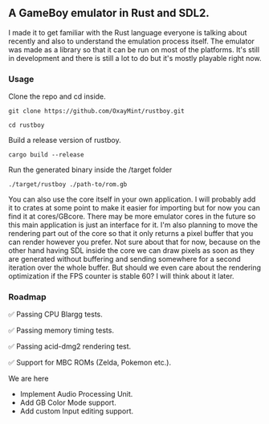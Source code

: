 ## A GameBoy emulator in Rust and SDL2.

I made it to get familiar with the Rust language everyone is talking about recently and also to understand the emulation process itself. 
The emulator was made as a library so that it can be run on most of the platforms. 
It's still in development and there is still a lot to do but it's mostly playable right now.

### Usage
Clone the repo and cd inside.
```
git clone https://github.com/OxayMint/rustboy.git
```
```
cd rustboy
```

Build a release version of rustboy.
```
cargo build --release
```

Run the generated binary inside the /target folder
```
./target/rustboy ./path-to/rom.gb
```

You can also use the core itself in your own application. I will probably add it to crates at some point to make it easier for importing but for now you can find it at cores/GBcore. There may be more emulator cores in the future so this main application is just an interface for it. I'm also planning to move the rendering part out of the core so that it only returns a pixel buffer that you can render however you prefer. Not sure about that for now, because on the other hand having SDL inside the core we can draw pixels as soon as they are generated without buffering and sending somewhere for a second iteration over the whole buffer. But should we even care about the rendering optimization if the FPS counter is stable 60? I will think about it later.

### Roadmap
✅ Passing CPU Blargg tests.

✅ Passing memory timing tests.

✅ Passing acid-dmg2 rendering test.

✅ Support for MBC ROMs (Zelda, Pokemon etc.).

We are here

- Implement Audio Processing Unit.
- Add GB Color Mode support.
- Add custom Input editing support. 


